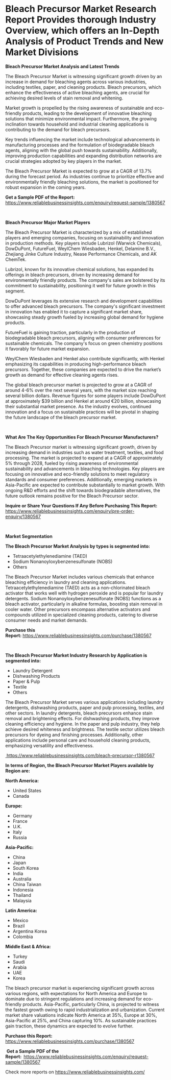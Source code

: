 <p><h1>Bleach Precursor Market Research Report Provides thorough Industry Overview, which offers an In-Depth Analysis of Product Trends and New Market Divisions</h1></p><p><strong>Bleach Precursor Market Analysis and Latest Trends</strong></p>
<p><p>The Bleach Precursor Market is witnessing significant growth driven by an increase in demand for bleaching agents across various industries, including textiles, paper, and cleaning products. Bleach precursors, which enhance the effectiveness of active bleaching agents, are crucial for achieving desired levels of stain removal and whitening. </p><p>Market growth is propelled by the rising awareness of sustainable and eco-friendly products, leading to the development of innovative bleaching solutions that minimize environmental impact. Furthermore, the growing inclination towards household and industrial cleaning applications is contributing to the demand for bleach precursors. </p><p>Key trends influencing the market include technological advancements in manufacturing processes and the formulation of biodegradable bleach agents, aligning with the global push towards sustainability. Additionally, improving production capabilities and expanding distribution networks are crucial strategies adopted by key players in the market.</p><p>The Bleach Precursor Market is expected to grow at a CAGR of 13.7% during the forecast period. As industries continue to prioritize effective and environmentally friendly bleaching solutions, the market is positioned for robust expansion in the coming years.</p></p>
<p><strong>Get a Sample PDF of the Report:&nbsp;</strong> <a href="https://www.reliablebusinessinsights.com/enquiry/request-sample/1380567?utm_campaign=2534&utm_medium=2&utm_source=Github&utm_content=ia&utm_term=31032025&utm_id=bleach-precursor">https://www.reliablebusinessinsights.com/enquiry/request-sample/1380567</a></p>
<p>&nbsp;</p>
<p><strong>Bleach Precursor Major Market Players</strong></p>
<p><p>The Bleach Precursor Market is characterized by a mix of established players and emerging companies, focusing on sustainability and innovation in production methods. Key players include Lubrizol (Warwick Chemicals), DowDuPont, FutureFuel, WeylChem Wiesbaden, Henkel, Delamine B.V., Zhejiang Jinke Culture Industry, Nease Performance Chemicals, and AK ChemTek.</p><p>Lubrizol, known for its innovative chemical solutions, has expanded its offerings in bleach precursors, driven by increasing demand for environmentally friendly products. The company's sales are bolstered by its commitment to sustainability, positioning it well for future growth in this segment.</p><p>DowDuPont leverages its extensive research and development capabilities to offer advanced bleach precursors. The company's significant investment in innovation has enabled it to capture a significant market share, showcasing steady growth fueled by increasing global demand for hygiene products.</p><p>FutureFuel is gaining traction, particularly in the production of biodegradable bleach precursors, aligning with consumer preferences for sustainable chemicals. The company's focus on green chemistry positions it favorably for future market expansion.</p><p>WeylChem Wiesbaden and Henkel also contribute significantly, with Henkel emphasizing its capabilities in producing high-performance bleach precursors. Together, these companies are expected to drive the market’s growth as demand for effective cleaning agents rises.</p><p>The global bleach precursor market is projected to grow at a CAGR of around 4-6% over the next several years, with the market size reaching several billion dollars. Revenue figures for some players include DowDuPont at approximately $39 billion and Henkel at around €20 billion, showcasing their substantial market presence. As the industry evolves, continued innovation and a focus on sustainable practices will be pivotal in shaping the future landscape of the bleach precursor market.</p></p>
<p>&nbsp;</p>
<p><strong>What Are The Key Opportunities For Bleach Precursor Manufacturers?</strong></p>
<p><p>The Bleach Precursor market is witnessing significant growth, driven by increasing demand in industries such as water treatment, textiles, and food processing. The market is projected to expand at a CAGR of approximately 5% through 2028, fueled by rising awareness of environmental sustainability and advancements in bleaching technologies. Key players are focusing on innovative and eco-friendly solutions to meet regulatory standards and consumer preferences. Additionally, emerging markets in Asia-Pacific are expected to contribute substantially to market growth. With ongoing R&D efforts and the shift towards biodegradable alternatives, the future outlook remains positive for the Bleach Precursor sector.</p></p>
<p><strong>Inquire or Share Your Questions If Any Before Purchasing This Report:</strong> <a href="https://www.reliablebusinessinsights.com/enquiry/pre-order-enquiry/1380567?utm_campaign=2534&utm_medium=2&utm_source=Github&utm_content=ia&utm_term=31032025&utm_id=bleach-precursor">https://www.reliablebusinessinsights.com/enquiry/pre-order-enquiry/1380567</a></p>
<p>&nbsp;</p>
<p><strong>Market Segmentation</strong></p>
<p><strong>The Bleach Precursor Market Analysis by types is segmented into:</strong></p>
<p><ul><li>Tetraacetylethylenediamine (TAED)</li><li>Sodium Nonanoyloxybenzenesulfonate (NOBS)</li><li>Others</li></ul></p>
<p><p>The Bleach Precursor Market includes various chemicals that enhance bleaching efficiency in laundry and cleaning applications. Tetraacetylethylenediamine (TAED) acts as a non-chlorinated bleach activator that works well with hydrogen peroxide and is popular for laundry detergents. Sodium Nonanoyloxybenzenesulfonate (NOBS) functions as a bleach activator, particularly in alkaline formulas, boosting stain removal in cooler water. Other precursors encompass alternative activators and compounds utilized in specialized cleaning products, catering to diverse consumer needs and market demands.</p></p>
<p><strong>Purchase this Report:&nbsp;</strong><a href="https://www.reliablebusinessinsights.com/purchase/1380567?utm_campaign=2534&utm_medium=2&utm_source=Github&utm_content=ia&utm_term=31032025&utm_id=bleach-precursor">https://www.reliablebusinessinsights.com/purchase/1380567</a></p>
<p>&nbsp;</p>
<p><strong>The Bleach Precursor Market Industry Research by Application is segmented into:</strong></p>
<p><ul><li>Laundry Detergent</li><li>Dishwashing Products</li><li>Paper & Pulp</li><li>Textile</li><li>Others</li></ul></p>
<p><p>The Bleach Precursor Market serves various applications including laundry detergents, dishwashing products, paper and pulp processing, textiles, and other sectors. In laundry detergents, bleach precursors enhance stain removal and brightening effects. For dishwashing products, they improve cleaning efficiency and hygiene. In the paper and pulp industry, they help achieve desired whiteness and brightness. The textile sector utilizes bleach precursors for dyeing and finishing processes. Additionally, other applications include personal care and household cleaning products, emphasizing versatility and effectiveness.</p></p>
<p><a href="https://www.reliablebusinessinsights.com/bleach-precursor-r1380567?utm_campaign=2534&utm_medium=2&utm_source=Github&utm_content=ia&utm_term=31032025&utm_id=bleach-precursor">&nbsp;https://www.reliablebusinessinsights.com/bleach-precursor-r1380567</a></p>
<p><strong>In terms of Region, the Bleach Precursor Market Players available by Region are:</strong></p>
<p>
    <p> <strong> North America: </strong>
        <ul>
            <li>United States</li>
            <li>Canada</li>
        </ul>
        </p> 
    <p> <strong> Europe: </strong>
        <ul>
            <li>Germany</li>
            <li>France</li>
            <li>U.K.</li>
            <li>Italy</li>
            <li>Russia</li>
        </ul>
        </p> 
    <p> <strong> Asia-Pacific: </strong>
        <ul>
            <li>China</li>
            <li>Japan</li>
            <li>South Korea</li>
            <li>India</li>
            <li>Australia</li>
            <li>China Taiwan</li>
            <li>Indonesia</li>
            <li>Thailand</li>
            <li>Malaysia</li>
        </ul>
        </p> 
    <p> <strong> Latin America: </strong>
        <ul>
            <li>Mexico</li>
            <li>Brazil</li>
            <li>Argentina Korea</li>
            <li>Colombia</li>
        </ul>
        </p> 
    <p> <strong> Middle East & Africa: </strong>
        <ul>
            <li>Turkey</li>
            <li>Saudi</li>
            <li>Arabia</li>
            <li>UAE</li>
            <li>Korea</li>
        </ul>
    </p>
    </p>
<p><p>The bleach precursor market is experiencing significant growth across various regions, with expectations for North America and Europe to dominate due to stringent regulations and increasing demand for eco-friendly products. Asia-Pacific, particularly China, is projected to witness the fastest growth owing to rapid industrialization and urbanization. Current market share valuations indicate North America at 35%, Europe at 30%, Asia-Pacific at 25%, and China capturing 10%. As sustainable practices gain traction, these dynamics are expected to evolve further.</p></p>
<p><strong>Purchase this Report: </strong><a href="https://www.reliablebusinessinsights.com/purchase/1380567?utm_campaign=2534&utm_medium=2&utm_source=Github&utm_content=ia&utm_term=31032025&utm_id=bleach-precursor">https://www.reliablebusinessinsights.com/purchase/1380567</a></p>
<p>&nbsp;<strong>Get a Sample PDF of the Report:&nbsp;&nbsp;</strong><a href="https://www.reliablebusinessinsights.com/enquiry/request-sample/1380567?utm_campaign=2534&utm_medium=2&utm_source=Github&utm_content=ia&utm_term=31032025&utm_id=bleach-precursor">https://www.reliablebusinessinsights.com/enquiry/request-sample/1380567</a></p>
<p><strong></strong></p>
<p>Check more reports on <a href="https://www.reliablebusinessinsights.com/?utm_campaign=2534&utm_medium=2&utm_source=Github&utm_content=ia&utm_term=31032025&utm_id=bleach-precursor">https://www.reliablebusinessinsights.com/</a></p>